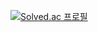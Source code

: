 
<div align="center">

</div>

[![Solved.ac
프로필](http://mazassumnida.wtf/api/mini/generate_badge?boj=ghzm777)](https://solved.ac/ghzm777)



